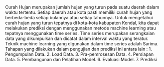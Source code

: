 Curah Hujan merupakan jumlah hujan yang turun pada suatu daerah dalam waktu tertentu. Setiap daerah atau kota pasti memiliki curah hujan yang berbeda-beda setiap bulannya atau setiap tahunnya. Untuk mengetahui curah hujan yang turun tepatnya di kota-kota kabupaten Kendal, kita dapat melakukan prediksi dengan menggunakan metode machine learning atau tepatnya menggunakan time series. Time series merupakan  serangkaian data yang dikumpulkan dan dicatat dalam interval waktu yang teratur. Teknik machine learning yang digunakan dalam time series adalah Sarima. Tahapan yang dilakukan dalam pengujian dan prediksi ini antara lain : 1. Pengumpulan Data. 2. Load Data. 3. Pra-pemrosesan Data. 4. Persiapan Data. 5. Pembangunan dan Pelatihan Model. 6. Evaluasi Model. 7. Prediksi 
